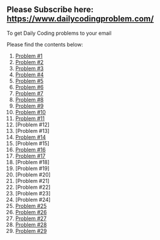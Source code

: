 ## Please Subscribe here: https://www.dailycodingproblem.com/  
To get Daily Coding problems to your email  

Please find the contents below:  
1. [Problem #1](https://github.com/absognety/AlgorithmicQuestions/blob/master/DailyCodingProblem/checkPairsWithGivenSum.py)  
2. [Problem #2](https://github.com/absognety/AlgorithmicQuestions/blob/master/DailyCodingProblem/getNewArray.py)  
3. [Problem #3](https://github.com/absognety/AlgorithmicQuestions/blob/master/DailyCodingProblem/serializeDeserialize.py)  
4. [Problem #4](https://github.com/absognety/AlgorithmicQuestions/blob/master/DailyCodingProblem/leastMissingPositiveInteger.py)  
5. [Problem #5](https://github.com/absognety/AlgorithmicQuestions/blob/master/DailyCodingProblem/pairImplementation.py)  
6. [Problem #6](https://github.com/absognety/AlgorithmicQuestions/blob/master/DailyCodingProblem/XORLinkedList.py)  
7. [Problem #7](https://github.com/absognety/AlgorithmicQuestions/blob/master/DailyCodingProblem/possibleDecodings.py)  
8. [Problem #8](https://github.com/absognety/AlgorithmicQuestions/blob/master/DailyCodingProblem/numberOfUnivalSubTrees.py)  
9. [Problem #9](https://github.com/absognety/AlgorithmicQuestions/blob/master/DailyCodingProblem/largestSumNonAdjacentNumbers.py)  
10. [Problem #10](https://github.com/absognety/AlgorithmicQuestions/blob/master/DailyCodingProblem/JobScheduler.py)  
11. [Problem #11](https://github.com/absognety/AlgorithmicQuestions/blob/master/DailyCodingProblem/AutoCompleteSystem.py)  
12. [Problem #12]  
13. [Problem #13]  
14. [Problem #14](https://github.com/absognety/AlgorithmicQuestions/blob/master/DailyCodingProblem/estimatePiMonteCarlo.py)  
15. [Problem #15]  
16. [Problem #16](https://github.com/absognety/AlgorithmicQuestions/blob/master/DailyCodingProblem/recordLastNOrderIDs.py)  
17. [Problem #17](https://github.com/absognety/AlgorithmicQuestions/blob/master/DailyCodingProblem/longestAbsolutePath.py)  
18. [Problem #18]  
19. [Problem #19]  
20. [Problem #20]  
21. [Problem #21]  
22. [Problem #22]  
23. [Problem #23]  
24. [Problem #24]  
25. [Problem #25](https://github.com/absognety/AlgorithmicQuestions/blob/master/DailyCodingProblem/implement_regex.py)  
26. [Problem #26](https://github.com/absognety/AlgorithmicQuestions/blob/master/DailyCodingProblem/removeKthLastElement.py)  
27. [Problem #27](https://github.com/absognety/AlgorithmicQuestions/blob/master/DailyCodingProblem/IsStringBalanced.py)  
28. [Problem #28](https://github.com/absognety/AlgorithmicQuestions/blob/master/DailyCodingProblem/justifyText.py)  
29. [Problem #29](https://github.com/absognety/AlgorithmicQuestions/blob/master/DailyCodingProblem/runLengthEncodingDecoding.py)  
